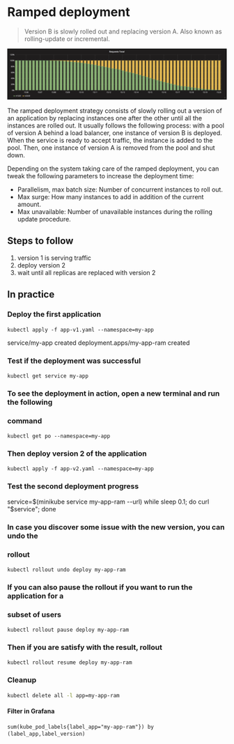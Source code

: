 Ramped deployment
=================

> Version B is slowly rolled out and replacing version A. Also known as
rolling-update or incremental.

![kubernetes ramped deployment](grafana-ramped.png)

The ramped deployment strategy consists of slowly rolling out a version of an
application by replacing instances one after the other until all the instances
are rolled out. It usually follows the following process: with a pool of version
A behind a load balancer, one instance of version B is deployed. When the
service is ready to accept traffic, the instance is added to the pool. Then, one
instance of version A is removed from the pool and shut down.

Depending on the system taking care of the ramped deployment, you can tweak the
following parameters to increase the deployment time:

- Parallelism, max batch size: Number of concurrent instances to roll out.
- Max surge: How many instances to add in addition of the current amount.
- Max unavailable: Number of unavailable instances during the rolling update
  procedure.

## Steps to follow

1. version 1 is serving traffic
1. deploy version 2
1. wait until all replicas are replaced with version 2

## In practice

### Deploy the first application

```console
kubectl apply -f app-v1.yaml --namespace=my-app
```

service/my-app created
deployment.apps/my-app-ram created

### Test if the deployment was successful

```console
kubectl get service my-app
```

### To see the deployment in action, open a new terminal and run the following
### command

```console
kubectl get po --namespace=my-app
```

### Then deploy version 2 of the application

```console
kubectl apply -f app-v2.yaml --namespace=my-app
```

### Test the second deployment progress
service=$(minikube service my-app-ram --url)
while sleep 0.1; do curl "$service"; done

### In case you discover some issue with the new version, you can undo the
### rollout
```console
kubectl rollout undo deploy my-app-ram
```


### If you can also pause the rollout if you want to run the application for a
### subset of users

```console
kubectl rollout pause deploy my-app-ram
```

### Then if you are satisfy with the result, rollout

```console
kubectl rollout resume deploy my-app-ram
```

### Cleanup

```bash
kubectl delete all -l app=my-app-ram
```


#### Filter in Grafana

```console
sum(kube_pod_labels{label_app="my-app-ram"}) by (label_app,label_version)
```
